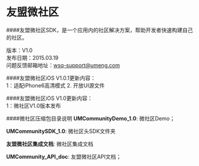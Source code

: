 友盟微社区
===========================
####友盟微社区SDK，是一个应用内的社区解决方案，帮助开发者快速构建自己的社区。

版本：V1.0   
发布日期：2015.03.19       
问题反馈邮箱地址：wsq-support@umeng.com

####友盟微社区iOS V1.0.1更新内容：   
1：适配iPhone6高清模式
2. 开放UI源文件

####友盟微社区iOS V1.0更新内容：   
1：微社区V1.0版本发布

####微社区压缩包目录说明
**UMCommunityDemo_1.0**: 微社区Demo；    

**UMCommunitySDK_1.0**: 微社区头SDK文件夹    

**友盟微社区集成文档**: 微社区集成文档      

**UMCommunity_API_doc**: 友盟微社区API文档；    